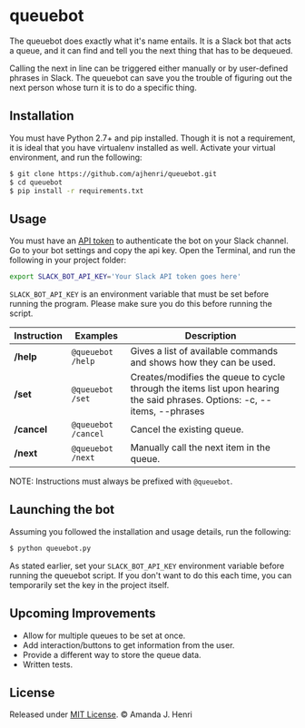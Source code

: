 # queuebot

The queuebot does exactly what it's name entails. It is a Slack bot that acts a queue, and it can find and tell you the next thing that has to be dequeued.

Calling the next in line can be triggered either manually or by user-defined phrases in Slack.
The queuebot can save you the trouble of figuring out the next person whose turn it is to do a specific thing.

## Installation

You must have Python 2.7+ and pip installed. Though it is not a requirement, it is ideal that you have virtualenv installed as well. Activate your virtual environment, and run the following:

```bash
$ git clone https://github.com/ajhenri/queuebot.git
$ cd queuebot
$ pip install -r requirements.txt
```

## Usage

You must have an [API token](#getting-the-api-token-for-your-slack-channel) to authenticate the bot on your Slack channel. Go to your bot settings and copy the api key. Open the Terminal, and run the following in your project folder:

```bash
export SLACK_BOT_API_KEY='Your Slack API token goes here'
```

`SLACK_BOT_API_KEY` is an environment variable that must be set before running the program.
Please make sure you do this before running the script.

Instruction | Examples | Description
--- | --- | ---
**/help** | `@queuebot /help` | Gives a list of available commands and shows how they can be used.
**/set** | `@queuebot /set` | Creates/modifies the queue to cycle through the items list upon hearing the said phrases. Options: -c, --items, --phrases
**/cancel** | `@queuebot /cancel` | Cancel the existing queue.
**/next** | `@queuebot /next` | Manually call the next item in the queue. 

NOTE: Instructions must always be prefixed with `@queuebot`.

## Launching the bot

Assuming you followed the installation and usage details, run the following:

```bash
$ python queuebot.py
```

As stated earlier, set your `SLACK_BOT_API_KEY` environment variable before running the queuebot script. If you don't want to do this each time, you can temporarily set the key in the project itself.

## Upcoming Improvements

* Allow for multiple queues to be set at once.
* Add interaction/buttons to get information from the user.
* Provide a different way to store the queue data.
* Written tests.

## License

Released under [MIT License](LICENSE). © Amanda J. Henri